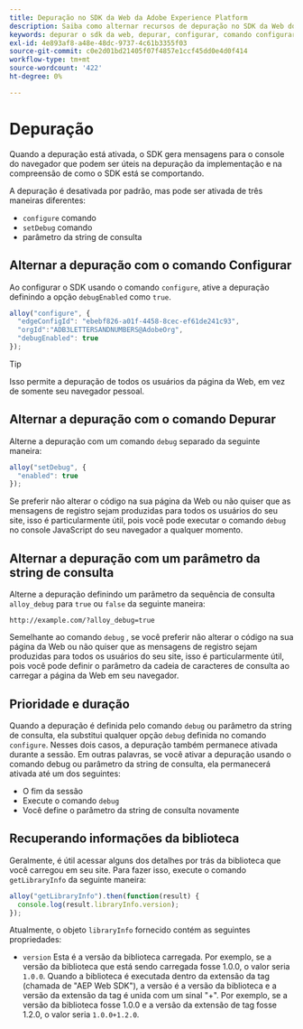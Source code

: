 ```yaml
---
title: Depuração no SDK da Web da Adobe Experience Platform
description: Saiba como alternar recursos de depuração no SDK da Web do Experience Platform.
keywords: depurar o sdk da web, depurar, configurar, comando configurar, comando depurar, edgeConfigId, setDebug, debugEnabled, depurar;
exl-id: 4e893af8-a48e-48dc-9737-4c61b3355f03
source-git-commit: c0e2d01bd21405f07f4857e1ccf45dd0e4d0f414
workflow-type: tm+mt
source-wordcount: '422'
ht-degree: 0%

---
```


# Depuração

Quando a depuração está ativada, o SDK gera mensagens para o console do navegador que podem ser úteis na depuração da implementação e na compreensão de como o SDK está se comportando.

A depuração é desativada por padrão, mas pode ser ativada de três maneiras diferentes:

* `configure` comando
* `setDebug` comando
* parâmetro da string de consulta

## Alternar a depuração com o comando Configurar

Ao configurar o SDK usando o comando `configure`, ative a depuração definindo a opção `debugEnabled` como `true`.

```javascript
alloy("configure", {
  "edgeConfigId": "ebebf826-a01f-4458-8cec-ef61de241c93",
  "orgId":"ADB3LETTERSANDNUMBERS@AdobeOrg",
  "debugEnabled": true
});
```

>[!TIP]
>
>Isso permite a depuração de todos os usuários da página da Web, em vez de somente seu navegador pessoal.

## Alternar a depuração com o comando Depurar

Alterne a depuração com um comando `debug` separado da seguinte maneira:

```javascript
alloy("setDebug", {
  "enabled": true
});
```

Se preferir não alterar o código na sua página da Web ou não quiser que as mensagens de registro sejam produzidas para todos os usuários do seu site, isso é particularmente útil, pois você pode executar o comando `debug` no console JavaScript do seu navegador a qualquer momento.

## Alternar a depuração com um parâmetro da string de consulta

Alterne a depuração definindo um parâmetro da sequência de consulta `alloy_debug` para `true` ou `false` da seguinte maneira:

```HTTP
http://example.com/?alloy_debug=true
```

Semelhante ao comando `debug` , se você preferir não alterar o código na sua página da Web ou não quiser que as mensagens de registro sejam produzidas para todos os usuários do seu site, isso é particularmente útil, pois você pode definir o parâmetro da cadeia de caracteres de consulta ao carregar a página da Web em seu navegador.

## Prioridade e duração

Quando a depuração é definida pelo comando `debug` ou parâmetro da string de consulta, ela substitui qualquer opção `debug` definida no comando `configure`. Nesses dois casos, a depuração também permanece ativada durante a sessão. Em outras palavras, se você ativar a depuração usando o comando debug ou parâmetro da string de consulta, ela permanecerá ativada até um dos seguintes:

* O fim da sessão
* Execute o comando `debug`
* Você define o parâmetro da string de consulta novamente

## Recuperando informações da biblioteca

Geralmente, é útil acessar alguns dos detalhes por trás da biblioteca que você carregou em seu site. Para fazer isso, execute o comando `getLibraryInfo` da seguinte maneira:

```js
alloy("getLibraryInfo").then(function(result) {
  console.log(result.libraryInfo.version);
});
```

Atualmente, o objeto `libraryInfo` fornecido contém as seguintes propriedades:

* `version` Esta é a versão da biblioteca carregada. Por exemplo, se a versão da biblioteca que está sendo carregada fosse 1.0.0, o valor seria `1.0.0`. Quando a biblioteca é executada dentro da extensão da tag (chamada de &quot;AEP Web SDK&quot;), a versão é a versão da biblioteca e a versão da extensão da tag é unida com um sinal &quot;+&quot;. Por exemplo, se a versão da biblioteca fosse 1.0.0 e a versão da extensão de tag fosse 1.2.0, o valor seria `1.0.0+1.2.0`.
